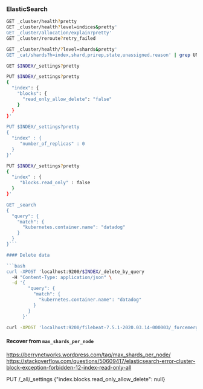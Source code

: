 ### ElasticSearch

```bash
GET _cluster/health?pretty
GET _cluster/health?level=indices&pretty'
GET _cluster/allocation/explain?pretty'
GET _cluster/reroute?retry_failed

GET _cluster/health/?level=shards&pretty'
GET _cat/shards?h=index,shard,prirep,state,unassigned.reason' | grep UNASSIGNED

GET $INDEX/_settings?pretty

PUT $INDEX/_settings?pretty
{
  "index": {
    "blocks": {
      "read_only_allow_delete": "false"
    }
  }
}'

PUT $INDEX/_settings?pretty
{
  "index" : {
     "number_of_replicas" : 0
  }
}'

PUT $INDEX/_settings?pretty
{
  "index" : {
     "blocks.read_only" : false
  }
}'

GET _search
{
  "query": {
    "match": {
      "kubernetes.container.name": "datadog"
    }
  }
}```

#### Delete data 

```bash
curl -XPOST 'localhost:9200/$INDEX/_delete_by_query
  -H "Content-Type: application/json" \
  -d '{
        "query": {
          "match": {
            "kubernetes.container.name": "datadog"
          }
        }
      }'

curl -XPOST 'localhost:9200/filebeat-7.5.1-2020.03.14-000003/_forcemerge?only_expunge_deletes=true&pretty'
```

#### Recover from `max_shards_per_node`
<https://berrynetworks.wordpress.com/tag/max_shards_per_node/>
<https://stackoverflow.com/questions/50609417/elasticsearch-error-cluster-block-exception-forbidden-12-index-read-only-all>

PUT /_all/_settings 
{"index.blocks.read_only_allow_delete": null}

